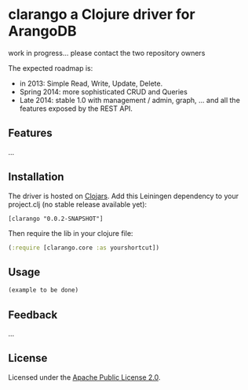 clarango a Clojure driver for ArangoDB
========

work in progress... please contact the two repository owners

The expected roadmap is:
* in 2013: Simple Read, Write, Update, Delete.
* Spring 2014: more sophisticated CRUD and Queries
* Late 2014: stable 1.0 with management / admin, graph, ... and all the features exposed by the REST API.

## Features

...

## Installation

The driver is hosted on [Clojars](https://clojars.org/clarango). Add this Leiningen dependency to your project.clj (no stable release available yet):
```
[clarango "0.0.2-SNAPSHOT"]
```
Then require the lib in your clojure file:
``` Clojure
(:require [clarango.core :as yourshortcut])
```

## Usage

```clojure
(example to be done)
```

## Feedback

...

## License

Licensed under the [Apache Public License 2.0](http://www.apache.org/licenses/LICENSE-2.0.html).
